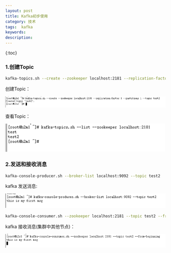 ```yaml
---
layout: post
title: Kafka初步使用
category: 技术	
tags:  kafka
keywords: 
description: 
---
```

 
 
{:toc} 

### 1.创建Topic

```bash
kafka-topics.sh --create --zookeeper localhost:2181 --replication-factor 1 --partitions 1 --topic test2

```

创建Topic：

![kafka 创建Topic](/public/pic/kafka/kafka-in-use-1.png "kafka 创建Topic")

查看Topic：

![kafka 查看Topic](/public/pic/kafka/kafka-in-use-2.png "kafka 查看Topic")

### 2.发送和接收消息

```bash
kafka-console-producer.sh --broker-list localhost:9092 --topic test2
```
kafka 发送消息:

![kafka 发送消息](/public/pic/kafka/kafka-in-use-3.png "kafka 发送消息")

```bash
kafka-console-consumer.sh --zookeeper localhost:2181 --topic test2 --from-beginning
```

kafka 接收消息(集群中其他节点)：

![kafka 接收消息](/public/pic/kafka/kafka-in-use-4.png "kafka 接收消息")
